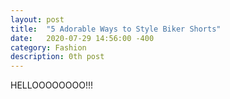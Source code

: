 ```yaml
---
layout: post
title:  "5 Adorable Ways to Style Biker Shorts"
date:   2020-07-29 14:56:00 -400
category: Fashion
description: 0th post
---
```


HELLOOOOOOOO!!!
